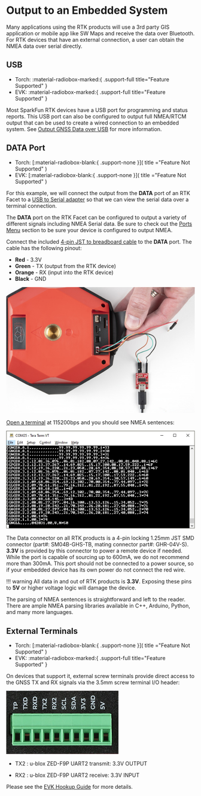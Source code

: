 # Output to an Embedded System

Many applications using the RTK products will use a 3rd party GIS application or mobile app like SW Maps and receive the data over Bluetooth. For RTK devices that have an external connection, a user can obtain the NMEA data over serial directly.

## USB

<!--
Compatibility Icons
====================================================================================

:material-radiobox-marked:{ .support-full title="Feature Supported" }
:material-radiobox-indeterminate-variant:{ .support-partial title="Feature Partially Supported" }
:material-radiobox-blank:{ .support-none title="Feature Not Supported" }
-->

<div class="grid cards fill" markdown>

- Torch: :material-radiobox-marked:{ .support-full title="Feature Supported" }
- EVK: :material-radiobox-marked:{ .support-full title="Feature Supported" }

</div>

Most SparkFun RTK devices have a USB port for programming and status reports. This USB port can also be configured to output full NMEA/RTCM output that can be used to create a wired connection to an embedded system. See [Output GNSS Data over USB](menu_ports.md#output-gnss-data-over-usb) for more information.

## DATA Port

<!--
Compatibility Icons
====================================================================================

:material-radiobox-marked:{ .support-full title="Feature Supported" }
:material-radiobox-indeterminate-variant:{ .support-partial title="Feature Partially Supported" }
:material-radiobox-blank:{ .support-none title="Feature Not Supported" }
-->

<div class="grid cards fill" markdown>

- Torch: [:material-radiobox-blank:{ .support-none }]( title ="Feature Not Supported" )
- EVK: [:material-radiobox-blank:{ .support-none }]( title ="Feature Not Supported" )

</div>

For this example, we will connect the output from the **DATA** port of an RTK Facet to a [USB to Serial adapter](https://www.sparkfun.com/products/15096) so that we can view the serial data over a terminal connection.

The **DATA** port on the RTK Facet can be configured to output a variety of different signals including NMEA Serial data. Be sure to check out the [Ports Menu](menu_ports.md) section to be sure your device is configured to output NMEA.

Connect the included [4-pin JST to breadboard cable](https://www.sparkfun.com/products/17240) to the **DATA** port. The cable has the following pinout:

* **Red** - 3.3V
* **Green** - TX (output from the RTK device)
* **Orange** - RX (input into the RTK device)
* **Black** - GND

![Wires connected to a SparkFun USB C to Serial adapter](img/SparkFun_RTK_Facet_-_Data_Port_to_USB.jpg)

[Open a terminal](https://learn.sparkfun.com/tutorials/terminal-basics) at 115200bps and you should see NMEA sentences:

![NMEA output from the RTK Surveyor](<img/Terminal/SparkFun_RTK_Surveyor_-_Data_Output.jpg>)

The Data connector on all RTK products is a 4-pin locking 1.25mm JST SMD connector (part#: SM04B-GHS-TB, mating connector part#: GHR-04V-S). **3.3V** is provided by this connector to power a remote device if needed. While the port is capable of sourcing up to 600mA, we do not recommend more than 300mA. This port should not be connected to a power source, so if your embedded device has its own power do not connect the red wire.

!!! warning
	All data in and out of RTK products is **3.3V**. Exposing these pins to **5V** or higher voltage logic will damage the device.

The parsing of NMEA sentences is straightforward and left to the reader. There are ample NMEA parsing libraries available in C++, Arduino, Python, and many more languages.

## External Terminals

<!--
Compatibility Icons
====================================================================================

:material-radiobox-marked:{ .support-full title="Feature Supported" }
:material-radiobox-indeterminate-variant:{ .support-partial title="Feature Partially Supported" }
:material-radiobox-blank:{ .support-none title="Feature Not Supported" }
-->

<div class="grid cards fill" markdown>

- Torch: [:material-radiobox-blank:{ .support-none }]( title ="Feature Not Supported" )
- EVK: :material-radiobox-marked:{ .support-full title="Feature Supported" }

</div>

On devices that support it, external screw terminals provide direct access to the GNSS TX and RX signals via the 3.5mm screw terminal I/O header:

![Reference Station I/O screw terminals](img/SparkFun_GNSS_RTK_Reference_Station_IO.jpg)

* TX2 : u-blox ZED-F9P UART2 transmit: 3.3V OUTPUT

* RX2 : u-blox ZED-F9P UART2 receive: 3.3V INPUT

Please see the [EVK Hookup Guide](https://docs.sparkfun.com/SparkFun_RTK_EVK/hardware_overview/#zed-f9p-secondary-uart-port) for more details.
